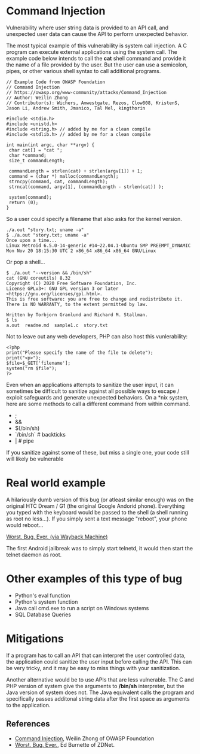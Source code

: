 # Command Injection

Vulnerability where user string data is provided to an API call, and unexpected
user data can cause the API to perform unexpected behavior.

The most typical example of this vulnerability is system call injection.  A C
program can execute external applications using the system call.  The example
code below intends to call the __cat__ shell command and provide it the name of
a file provided by the user.  But the user can use a semicolon, pipes, or 
other various shell syntax to call additional programs.

```
// Example Code from OWASP Foundation
// Command Injection
// https://owasp.org/www-community/attacks/Command_Injection
// Author: Weilin Zhong
// Contributor(s): Wichers, Amwestgate, Rezos, Clow808, KristenS, Jason Li, Andrew Smith, Jmanico, Tal Mel, kingthorin

#include <stdio.h>
#include <unistd.h>
#include <string.h> // added by me for a clean compile
#include <stdlib.h> // added by me for a clean compile

int main(int argc, char **argv) {
 char cat[] = "cat ";
 char *command;
 size_t commandLength;

 commandLength = strlen(cat) + strlen(argv[1]) + 1;
 command = (char *) malloc(commandLength);
 strncpy(command, cat, commandLength);
 strncat(command, argv[1], (commandLength - strlen(cat)) );

 system(command);
 return (0);
}
```

So a user could specify a filename that also asks for the kernel version.

```
./a.out "story.txt; uname -a"
$ ./a.out "story.txt; uname -a"
Once upon a time...
Linux Metroid 6.5.0-14-generic #14~22.04.1-Ubuntu SMP PREEMPT_DYNAMIC Mon Nov 20 18:15:30 UTC 2 x86_64 x86_64 x86_64 GNU/Linux
```

Or pop a shell...

```
$ ./a.out "--version && /bin/sh"
cat (GNU coreutils) 8.32
Copyright (C) 2020 Free Software Foundation, Inc.
License GPLv3+: GNU GPL version 3 or later <https://gnu.org/licenses/gpl.html>.
This is free software: you are free to change and redistribute it.
There is NO WARRANTY, to the extent permitted by law.

Written by Torbjorn Granlund and Richard M. Stallman.
$ ls
a.out  readme.md  sample1.c  story.txt
```

Not to leave out any web developers, PHP can also host this vunlerability:

```
<?php
print("Please specify the name of the file to delete");
print("<p>");
$file=$_GET['filename'];
system("rm $file");
?>
```

Even when an applications attempts to sanitize the user input, it can sometimes
be difficult to sanitize against all possible ways to escape / exploit
safeguards and generate unexpected behaviors.  On a *nix system, here are some
methods to call a different command from within command.

* ;
* &&
* $(/bin/sh)
* \`/bin/sh\`  # backticks
* |            # pipe

If you sanitize against some of these, but miss a single one, your code still
will likely be vulnerable

# Real world example

A hilariously dumb version of this bug (or atleast similar enough) was on the
original HTC Dream / G1 (the original Google Andorid phone).  Everything you
typed with the keyboard would be passed to the shell (a shell running as root
no less...).  If you simply sent a text message "reboot", your phone would
reboot...

[Worst. Bug. Ever. (via Wayback Machine)](https://web.archive.org/web/20081201032420/http://blogs.zdnet.com/Burnette/?p=680)

The first Android jailbreak was to simply start telnetd, it would then start
the telnet daemon as root.

# Other examples of this type of bug

* Python's eval function
* Python's system function
* Java call cmd.exe to run a script on Windows systems
* SQL Database Queries


# Mitigations

If a program has to call an API that can interpret the user controlled data,
the application could sanitize the user input before calling the API.  This
can be very tricky, and it may be easy to miss things with your sanitization.

Another alternative would be to use APIs that are less vulnerable.  The C and
PHP version of system give the arguments to __/bin/sh__ interpreter, but the
Java version of system does not. The Java equivalent calls the program and
specifically passes additonal string data after the first space as arguments
to the application.

## References

* [Command Injection](https://owasp.org/www-community/attacks/Command_Injection), Weilin Zhong of OWASP Foundation
* [Worst. Bug. Ever.](http://blogs.zdnet.com/Burnette/?p=680), Ed Burnette of ZDNet.